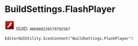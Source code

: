 # BuildSettings.FlashPlayer
![](/img/BuildSettings.FlashPlayer.png)
GUID: `466988226579792567`
```
EditorGUIUtility.IconContent("BuildSettings.FlashPlayer")
```

